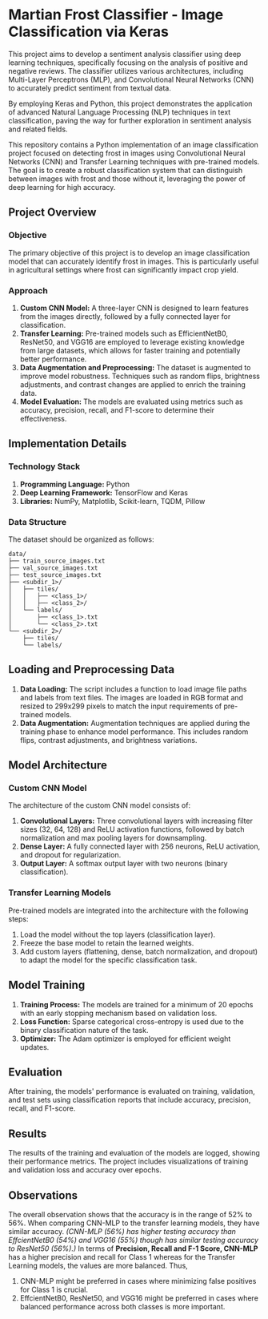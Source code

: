 # Martian Frost Classifier - Image Classification via Keras
This project aims to develop a sentiment analysis classifier using deep learning techniques, specifically focusing on the analysis of positive and negative reviews. The classifier utilizes various architectures, including Multi-Layer Perceptrons (MLP), and Convolutional Neural Networks (CNN) to accurately predict sentiment from textual data.

By employing Keras and Python, this project demonstrates the application of advanced Natural Language Processing (NLP) techniques in text classification, paving the way for further exploration in sentiment analysis and related fields. 

This repository contains a Python implementation of an image classification project focused on detecting frost in images using Convolutional Neural Networks (CNN) and Transfer Learning techniques with pre-trained models. The goal is to create a robust classification system that can distinguish between images with frost and those without it, leveraging the power of deep learning for high accuracy.

## Project Overview

### Objective
The primary objective of this project is to develop an image classification model that can accurately identify frost in images. This is particularly useful in agricultural settings where frost can significantly impact crop yield.

### Approach
1. **Custom CNN Model:** A three-layer CNN is designed to learn features from the images directly, followed by a fully connected layer for classification.
2. **Transfer Learning:** Pre-trained models such as EfficientNetB0, ResNet50, and VGG16 are employed to leverage existing knowledge from large datasets, which allows for faster training and potentially better performance.
3. **Data Augmentation and Preprocessing:** The dataset is augmented to improve model robustness. Techniques such as random flips, brightness adjustments, and contrast changes are applied to enrich the training data.
4. **Model Evaluation:** The models are evaluated using metrics such as accuracy, precision, recall, and F1-score to determine their effectiveness.

## Implementation Details

### Technology Stack
1. **Programming Language:** Python
2. **Deep Learning Framework:** TensorFlow and Keras
3. **Libraries:** NumPy, Matplotlib, Scikit-learn, TQDM, Pillow

### Data Structure
The dataset should be organized as follows:

```
data/
├── train_source_images.txt
├── val_source_images.txt
├── test_source_images.txt
├── <subdir_1>/
│   ├── tiles/
│   │   ├── <class_1>/
│   │   ├── <class_2>/
│   └── labels/
│       ├── <class_1>.txt
│       └── <class_2>.txt
└── <subdir_2>/
    ├── tiles/
    └── labels/
```

## Loading and Preprocessing Data
1. **Data Loading:** The script includes a function to load image file paths and labels from text files. The images are loaded in RGB format and resized to 299x299 pixels to match the input requirements of pre-trained models.
2. **Data Augmentation:** Augmentation techniques are applied during the training phase to enhance model performance. This includes random flips, contrast adjustments, and brightness variations.

## Model Architecture
### Custom CNN Model

The architecture of the custom CNN model consists of:
1. **Convolutional Layers:** Three convolutional layers with increasing filter sizes (32, 64, 128) and ReLU activation functions, followed by batch normalization and max pooling layers for downsampling.
2. **Dense Layer:** A fully connected layer with 256 neurons, ReLU activation, and dropout for regularization.
3. **Output Layer:** A softmax output layer with two neurons (binary classification).

### Transfer Learning Models

Pre-trained models are integrated into the architecture with the following steps:
1. Load the model without the top layers (classification layer).
2. Freeze the base model to retain the learned weights.
3. Add custom layers (flattening, dense, batch normalization, and dropout) to adapt the model for the specific classification task.

## Model Training

1. **Training Process:** The models are trained for a minimum of 20 epochs with an early stopping mechanism based on validation loss.
2. **Loss Function:** Sparse categorical cross-entropy is used due to the binary classification nature of the task.
3. **Optimizer:** The Adam optimizer is employed for efficient weight updates.

## Evaluation
After training, the models' performance is evaluated on training, validation, and test sets using classification reports that include accuracy, precision, recall, and F1-score.

## Results
The results of the training and evaluation of the models are logged, showing their performance metrics. The project includes visualizations of training and validation loss and accuracy over epochs.

## Observations
The overall observation shows that the accuracy is in the range of 52% to 56%. When comparing CNN-MLP to the transfer learning models, they have similar accuracy. 
*(CNN-MLP (56%) has higher testing accuracy than EffcientNetB0 (54%) and VGG16 (55%) though has similar testing accuracy to ResNet50 (56%).)*
In terms of **Precision, Recall and F-1 Score, CNN-MLP** has a higher precision and recall for Class 1 whereas for the Transfer Learning models, the values are more balanced. Thus, 
  1. CNN-MLP might be preferred in cases where minimizing false positives for Class 1 is crucial.
  2. EffcientNetB0, ResNet50, and VGG16 might be preferred in cases where balanced performance across both classes is more important.
